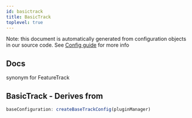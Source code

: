 ```yaml
---
id: basictrack
title: BasicTrack
toplevel: true
---
```


Note: this document is automatically generated from configuration objects in
our source code. See [Config guide](/docs/config_guide) for more info

## Docs

synonym for FeatureTrack

## BasicTrack - Derives from

```js
baseConfiguration: createBaseTrackConfig(pluginManager)
```
